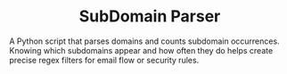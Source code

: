 <h1 align="center"> SubDomain Parser</h1>
A Python script that parses domains and counts subdomain occurrences.
Knowing which subdomains appear and how often they do helps create precise regex filters for email flow or security rules.
